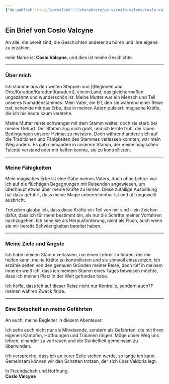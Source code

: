 ```yaml
---
{"dg-publish":true,"permalink":"/charaktere/pc-s/coslo-valyne/coslo-valcyne/","tags":["PC","DND","Max"]}
---
```


## Ein Brief von Coslo Valcyne


An alle, die bereit sind, die Geschichten anderer zu hören und ihre eigene zu erzählen,

mein Name ist **Coslo Valcyne**, und dies ist meine Geschichte.

---

### Über mich

Ich stamme aus den weiten Steppen von [[Regionen und Orte/Karadun/Karadun\|Karadun]], einem Land, das gleichermaßen ungezähmt und wunderschön ist. Meine Mutter war ein Mensch und Teil unseres Nomadenstammes. Mein Vater, ein Elf, den sie während einer Reise traf, schenkte mir das Erbe, das in meinen Adern pulsiert: magische Kräfte, die ich bis heute kaum verstehe.

Meine Mutter reiste schwanger mit dem Stamm weiter, doch sie starb bei meiner Geburt. Der Stamm zog mich groß, und ich lernte früh, die rauen Bedingungen unserer Heimat zu meistern. Doch während andere sich auf die Traditionen und Fähigkeiten des Stammes verlassen konnten, war mein Weg anders. Es gab niemanden in unserem Stamm, der meine magischen Talente verstand oder mir helfen konnte, sie zu kontrollieren.

---

### Meine Fähigkeiten

Mein magisches Erbe ist eine Gabe meines Vaters, doch ohne Lehrer war ich auf die flüchtigen Begegnungen mit Reisenden angewiesen, um überhaupt etwas über meine Kräfte zu lernen. Diese zufällige Ausbildung hat dazu geführt, dass meine Magie unberechenbar ist und oft ungewollt ausbricht.

Trotzdem glaube ich, dass diese Kräfte ein Teil von mir sind – ein Zeichen dafür, dass ich für mehr bestimmt bin, als nur die Schritte meiner Vorfahren nachzugehen. Ich sehe sie als Herausforderung, nicht als Fluch, auch wenn sie mir bereits Schwierigkeiten bereitet haben.

---

### Meine Ziele und Ängste

Ich habe meinen Stamm verlassen, um einen Lehrer zu finden, der mir helfen kann, meine Kräfte zu kontrollieren und sie sinnvoll einzusetzen. Ich erzähle selten von den genauen Gründen meiner Reise, doch tief in meinem Inneren weiß ich, dass ich meinem Stamm eines Tages beweisen möchte, dass ich meinen Platz in der Welt gefunden habe.

Ich hoffe, dass ich auf dieser Reise nicht nur Kontrolle, sondern auchTF meinen wahren Zweck finde.

---

### Eine Botschaft an meine Gefährten

An euch, meine Begleiter in diesem Abenteuer:

Ich sehe euch nicht nur als Mitreisende, sondern als Gefährten, die mit ihren eigenen Kämpfen, Hoffnungen und Träumen ringen. Möge unser Weg uns lehren, einander zu vertrauen und die Dunkelheit gemeinsam zu überwinden.

Ich verspreche, dass ich an eurer Seite stehen werde, so lange ich kann. Gemeinsam können wir den Schatten trotzen, der sich über Valdoria legt.

In Freundschaft und Hoffnung,  
**Coslo Valcyne**